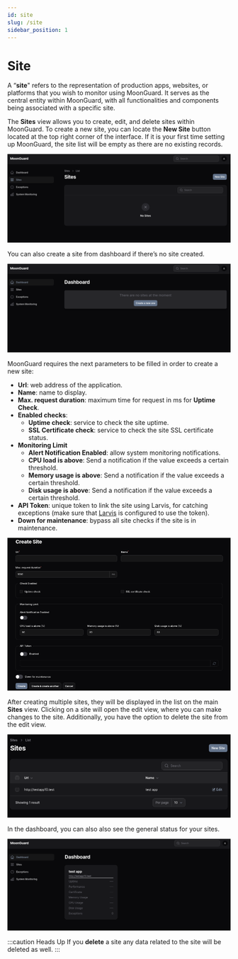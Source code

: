 ```yaml
---
id: site
slug: /site
sidebar_position: 1
---
```


# Site

A “**site**" refers to the representation of production apps, websites, or
platforms that you wish to monitor using MoonGuard. It serves as the central
entity within MoonGuard, with all functionalities and components being associated
with a specific site.

The **Sites** view allows you to create, edit, and delete sites within MoonGuard.
To create a new site, you can locate the **New Site** button located at the top
right corner of the interface. If it is your first time setting up MoonGuard,
the site list will be empty as there are no existing records.

![sites](./img/sites.png)

You can also create a site from dashboard if there’s no site created.

![site-dashboard-create](./img/site-dashboard-create.png)

MoonGuard requires the next parameters to be filled in order to create a new site:

- **Url**: web address of the application.
- **Name**: name to display.
- **Max. request duration**: maximum time for request in ms for **Uptime Check**.
- **Enabled checks**:
    - **Uptime check**: service to check the site uptime.
    - **SSL Certificate check**: service to check the site SSL certificate status.
- **Monitoring Limit**
    - **Alert Notification Enabled**: allow system monitoring notifications.
    - **CPU load is above**: Send a notification if the value exceeds a certain threshold.
    - **Memory usage is above**: Send a notification if the value exceeds a certain threshold.
    - **Disk usage is above**: Send a notification if the value exceeds a certain threshold.
- **API Token**: unique token to link the site using Larvis, for catching exceptions
(make sure that [Larvis](https://github.com/taecontrol/larvis/tree/1.x) is
configured to use the token).
- **Down for maintenance**: bypass all site checks if the site is in maintenance.

![site-create](./img/site-create.png)

After creating multiple sites, they will be displayed in the list on the main
**Sites** view. Clicking on a site will open the edit view, where you can make
changes to the site. Additionally, you have the option to delete the site from
the edit view.

![site-list](./img/sites-list.png)

In the dashboard, you can also also see the general status for your sites.

![site-status](./img/site-status.png)

:::caution Heads Up
If you **delete** a site any data related to the site will be deleted as well.
:::

